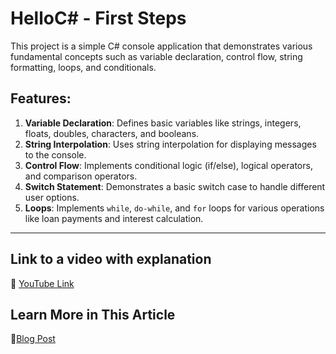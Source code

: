 # HelloC# - First Steps

This project is a simple C# console application that demonstrates various fundamental concepts such as variable declaration, control flow, string formatting, loops, and conditionals. 

## Features:

1. **Variable Declaration**: Defines basic variables like strings, integers, floats, doubles, characters, and booleans.
2. **String Interpolation**: Uses string interpolation for displaying messages to the console.
3. **Control Flow**: Implements conditional logic (if/else), logical operators, and comparison operators.
4. **Switch Statement**: Demonstrates a basic switch case to handle different user options.
5. **Loops**: Implements `while`, `do-while`, and `for` loops for various operations like loan payments and interest calculation.

---

## Link to a video with explanation

📍 [YouTube Link](https://youtu.be/8oFwNYNlKVg?si=yWkaRA88Ier4ULRR)

## Learn More in This Article
👀[Blog Post](https://thecodingheaven.com/posts/c-first-steps)
